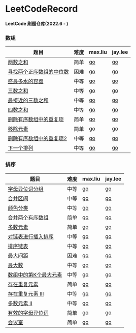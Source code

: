 # LeetCodeRecord

**LeetCode 刷题仓库(2022.6 - )**

### 数组

题目 | 难度 | max.liu | jay.lee
-- |--|--|--
[两数之和](https://leetcode.cn/problems/two-sum/)| 简单| [go](/twoSum/maxLiu.go) | [go](/twoSum/jayLee.go)
[寻找两个正序数组的中位数](https://leetcode.cn/problems/median-of-two-sorted-arrays/)| 困难| [go](findMedianSortedArrays/maxLiu.go) | [go](/findMedianSortedArrays/jayLee.go)
[盛最多水的容器](https://leetcode.cn/problems/container-with-most-water/)| 中等| [go](maxArea/maxLiu.go) | [go]()
[三数之和](https://leetcode.cn/problems/3sum/)| 中等| [go](threeSum/maxLiu.go) | [go](/threeSum/jayLee.go)
[最接近的三数之和](https://leetcode.cn/problems/3sum-closest/)| 中等| [go](threeSumClosest/maxLiu.go) | [go](/threeSumClosest/jayLee.go)
[四数之和](https://leetcode.cn/problems/4sum/)| 中等| [go](fourSum/maxLiu.go) | [go](fourSum/jayLee.go)
[删除有序数组中的重复项](https://leetcode.cn/problems/remove-duplicates-from-sorted-array/)| 简单| [go](removeDuplicates/maxLiu.go) | [go](removeDuplicates/jayLee.go)
[移除元素](https://leetcode.cn/problems/remove-element/)| 简单| [go](removeElement/maxLiu.go) | [go](removeElement/jayLee.go)
[删除有序数组中的重复项2](https://leetcode.cn/problems/remove-duplicates-from-sorted-array-ii/)| 中等| [go](removeDuplicates2/maxLiu.go) | [go](removeDuplicates2/jayLee.go)
[下一个排列](https://leetcode.cn/problems/next-permutation/)| 中等| [go](nextPermutation/maxLiu.go) | [go](nextPermutation/jayLee.go)

### 排序

题目 | 难度 | max.liu | jay.lee
-- |--|--|--
[字母异位词分组](https://leetcode.cn/problems/group-anagrams/)| 中等| [go](/groupAnagrams/maxLiu.go) | [go](/groupAnagrams/jayLee.go)
[合并区间](https://leetcode.cn/problems/merge-intervals/)| 中等| [go](/merge/maxLiu.go) | [go](/merge/jayLee.go)
[颜色分类](https://leetcode.cn/problems/sort-colors/)| 中等| [go](/sortColors/maxLiu.go) | [go](/sortColors/jayLee.go)
[合并两个有序数组](https://leetcode.cn/problems/merge-sorted-array/)| 简单| [go](/merge2/maxLiu.go) | [go](/merge2/jayLee.go)
[多数元素](https://leetcode.cn/problems/majority-element/)| 简单| [go](/majorityElement/maxLiu.go) | [go](/majorityElement/jayLee.go)
[对链表进行插入排序](https://leetcode.cn/problems/insertion-sort-list/)| 中等| [go](/insertionSortList/maxLiu.go) | [go](/insertionSortList/jayLee.go)
[排序链表](https://leetcode.cn/problems/sort-list/)| 中等| [go](/sortList/maxLiu.go) | [go](/sortList/jayLee.go)
[最大间距](https://leetcode.cn/problems/maximum-gap/)| 困难| [go](/maximumGap/maxLiu.go) | [go](/maximumGap/jayLee.go)
[最大数](https://leetcode.cn/problems/largest-number/)| 中等| [go](/largestNumber/maxLiu.go) | [go](/largestNumber/jayLee.go)
[数组中的第K个最大元素](https://leetcode.cn/problems/kth-largest-element-in-an-array/)| 中等| [go](/findKthLargest/maxLiu.go) | [go](/findKthLargest/jayLee.go)
[存在重复元素](https://leetcode.cn/problems/contains-duplicate/)| 简单| [go](/containsDuplicate/maxLiu.go) | [go](/containsDuplicate/jayLee.go)
[存在重复元素 III](https://leetcode.cn/problems/contains-duplicate-iii/)| 中等| [go](/containsNearbyAlmostDuplicate/maxLiu.go) | [go](/containsNearbyAlmostDuplicate/jayLee.go)
[多数元素 II](https://leetcode.cn/problems/majority-element-ii/)| 中等| [go](/majorityElement2/maxLiu.go) | [go](/majorityElement2/jayLee.go)
[有效的字母异位词](https://leetcode.cn/problems/valid-anagram/)| 简单| [go](/isAnagram/maxLiu.go) | [go](/isAnagram/jayLee.go)
[会议室](https://leetcode.cn/problems/meeting-rooms/)| 简单| [go](/canAttendMeetings/maxLiu.go) | [go](/canAttendMeetings/jayLee.go)
